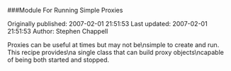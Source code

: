 ###Module For Running Simple Proxies

Originally published: 2007-02-01 21:51:53
Last updated: 2007-02-01 21:51:53
Author: Stephen Chappell

Proxies can be useful at times but may not be\nsimple to create and run. This recipe provides\na single class that can build proxy objects\ncapable of being both started and stopped.